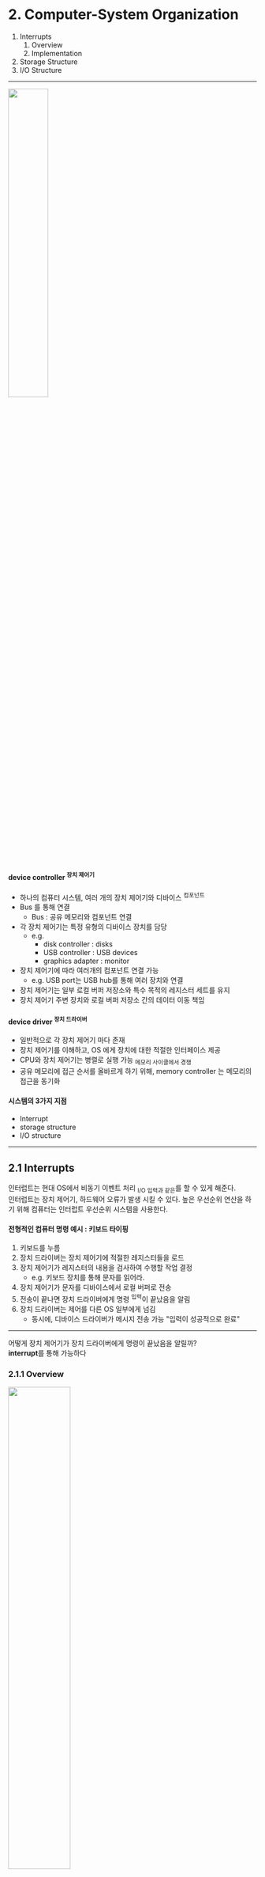 # 2. Computer-System Organization

1. Interrupts
    1. Overview
    2. Implementation
2. Storage Structure
3. I/O Structure

---

<img src="img.png"  width="40%"/>

#### device controller <sup>장치 제어기</sup>

- 하나의 컴퓨터 시스템, 여러 개의 장치 제어기와 디바이스 <sup>컴포넌트</sup>
- Bus 를 통해 연결
    - Bus : 공유 메모리와 컴포넌트 연결
- 각 장치 제어기는 특정 유형의 디바이스 장치를 담당
    - e.g.
        - disk controller : disks
        - USB controller : USB devices
        - graphics adapter : monitor
- 장치 제어기에 따라 여러개의 컴포넌트 연결 가능
    - e.g. USB port는 USB hub를 통해 여러 장치와 연결
- 장치 제어기는 일부 로컬 버퍼 저장소와 특수 목적의 레지스터 세트를 유지
- 장치 제어기 주변 장치와 로컬 버퍼 저장소 간의 데이터 이동 책임

#### device driver <sup>장치 드라이버</sup>

- 일반적으로 각 장치 제어기 마다 존재
- 장치 제어기를 이해하고, OS 에게 장치에 대한 적절한 인터페이스 제공
- CPU와 장치 제어기는 병렬로 실행 가능 <sub>메모리 사이클에서 경쟁</sub>
- 공유 메모리에 접근 순서를 올바르게 하기 위해, memory controller 는 메모리의 접근을 동기화

#### 시스템의 3가지 지점

- Interrupt
- storage structure
- I/O structure

---

## 2.1 Interrupts

인터럽트는 현대 OS에서 비동기 이벤트 처리 <sub>I/O 입력과 같은</sub>를 할 수 있게 해준다.  
인터럽트는 장치 제어기, 하드웨어 오류가 발생 시킬 수 있다.
높은 우선순위 연산을 하기 위해 컴퓨터는 인터럽트 우선순위 시스템을 사용한다.

#### 전형적인 컴퓨터 명령 예시 : 키보드 타이핑

1. 키보드를 누름
2. 장치 드라이버는 장치 제어기에 적절한 레지스터들을 로드
3. 장치 제어기가 레지스터의 내용을 검사하여 수행할 작업 결정
    - e.g. 키보드 장치를 통해 문자를 읽어라.
4. 장치 제어기가 문자를 디바이스에서 로컬 버퍼로 전송
5. 전송이 끝나면 장치 드라이버에게 명령 <sup>입력</sup>이 끝났음을 알림
6. 장치 드라이버는 제어를 다른 OS 일부에게 넘김
    - 동시에, 디바이스 드라이버가 메시지 전송 가능 "입력이 성공적으로 완료"

---

어떻게 장치 제어기가 장치 드라이버에게 명령이 끝났음을 알릴까?  
**interrupt**를 통해 가능하다

### 2.1.1 Overview

<img src="img_1.png"  width="50%"/>

- 하드웨어는 일반적을 시스템 버스를 통해 CPU 에게 신호를 보냄으로서 인터럽트 트리거
    - 시스템 버스는 주요 컴포넌트 간의 메인 커뮤니케이션 채널
- 인터럽트는 많은 목적을 가지지만,
- OS와 하드웨어가 상호작용할 수 있는 방법을 제공하는게 주요 기능

#### CPU가 인터럽트 되면,

- 하던 일을 멈추고,
- 즉시 고정된 위치로 실행을 전송함
- 고정된 위치는 인터럽트가 위치한 서비스 루틴의 시작 주소를 가짐

#### 인터럽트는 컴퓨터 아키텍쳐의 중요 부분

- 컴퓨터 디자인마다 고유 인터럽트 매커니즘을 가지지만, 몇가지 기능은 공통임
- 인터럽트는 반드시 적절한 인터럽트 서비스 루틴에게 제어를 전송해야 함
    - 단순한 방법은 제너릭 루틴을 호출하여 인터럽트 정보를 검사하는 것
    - 그 다음 루틴은 인터럽트 핸들러를 호출함
- 인터럽트는 자주 발생하기 때문에 빠르게 처리되어야 함
    - 인터럽트 루틴을 가리키는 포인터 테이블이 빠른 속도 제공 가능
    - 테이블을 통해 인터럽트 루틴이 간접적으로 호출됨
    - 포인터 테이블은 로우 메모리에 저장
    - interrupt vector <sup>인터럽트 벡터</sup>라고도 함

#### 인터럽트 아키텍쳐는 상태정보를 저장

- 인터럽트 제공 후 다시 복귀할 수 있도록
- 인터럽트 루틴이 프로세서의 상태를 변경해야 한다면,
    - 즉시 최신상태를 저장하고 복귀 전 복원
- 인터럽트가 서비스된 후 저장된 주소값이 프로그램 카운터에 로드
    - 인터럽트된 연산은 인터럽트가 없었던 것처럼 계속됨

### 2.1.2 Implementation

<img src="img_2.png"  width="50%"/>

#### 인터럽트 메커니즘

1. CPU 가 interrupt-request line을 가짐
    - interrupt-request line : CPU가 모든 명령 종료를 감지
2. 장치 제어기가 interrupt-request line을 통해 CPU에게 인터럽트를 요청
3. CPU가 interrupt-request line을 통해 인터럽트를 감지
4. CPU가 인터럽트 번호를 인덱스로 사용하여 인터럽트 벡터애 저장된 인터럽트 핸들러 루틴으로 이동
5. 인터럽트 핸들러 동작
    - 상태 변화를 저장
    - 인터럽트 원인 결정
    - 주요 프로세스 수행
    - 인터럽트가 리턴한 명령 수행
    - 인터럽트 이전 상태로 복귀

즉, 장치 제어기가 인터럽트를 유발하고,   
CPU가 인터럽트를 캐치하여 인터럽트 핸들러에게 디스패치한다.  
디스패치 핸들러는 인터럽트를 디바이스에게 서비스함으로서 클리어한다.

#### 현대 컴퓨터 시스템에서의 인터럽트 요구사항

1. 주요 처리 중에는 인터럽트 핸들링을 연기해야함
2. 디바이스를 위한 적당한 인러텁트 핸들러에게 디스패치할 수 있는 효과적인 방법
3. 멀티 레벨 인터럽트 필요

- OS가 인터럽트 우선순위 판별 가능
- 요구하는 긴급성에 맞는 수준의 응답

#### 현대 컴퓨터 하드웨어는 위 3가지를 CP와 인터럽트 컨트롤러 하드웨어로 제공

- 대부분의 CPU는 2가지 인터럽트 요청 줄을 가짐
    - nonmakable : 복구 불가능한 메모리 에러와 같은 이벤트 책임
    - maskable : 인터럽트 되면 안되는 중요한 명령 실행 이전 CPU에 의해 무시될 수 있음
        - 장치 제어기가 서비스를 요청하기 위해 사용

#### interrupt chaining

- 그러나 컴퓨터는 인터럽트 벡터에 가진 주소 요소보다 더 많은 장치들을 가지고 있음
- 인터럽트 벡터의 각 요소가 인터럽트 핸들러의 목록의 시작을 가리키게 함
- 인터럽트가 시작되면 핸들러를 하나씩 호출하여 서비스를 처리할 수 있는 핸들러를 찾을 때까지 진행

#### 인터럽트 우선순위 시스템

- 레벨이 낮은 인터럽트는 연기하고,
- 모든 인터럽트를 마스킹하지 않고도 고 우선순위 인터럽트가 실행을 선점 가능

## 2.2 Storage Structure

> ### STORAGE DEFINITIONS AND NOTATION
>
> - 컴퓨터의 기본 저장 단위는 bit <sup>비트</sup>
> - bit : 0 or 1 vaue
> - 비트 -> 바이트 -> 워드 -> 블록 -> 파일 -> 데이터베이스
> - byte : 8 bit, 컴퓨터가 가장 편리하게 사용하는 저장 청크
> - word : 컴퓨터가 한 번에 처리하는 데이터 양
> - 64bit, 32bit 컴퓨터

#### CPU, RAM

- CPU는 메모리를 통해서만 명령 로딩 가능
- 모든 프로그램은 실행 되기 전 메모리에 로드되어야 함
- general-purpose 컴퓨터는 프로그램을 메인메모리라 불리는 재사용 가능한 메모리에 프로그램을 로딩함
- e.g. random-access memory <sup>RAM</sup>, dynamic RAM <sup>DRAM</sup>

##### 컴퓨터가 사용하는 다양한 메모리

- booststrap program : 컴퓨터가 시작될 때 실행되는 프로그램, OS를 로드
- earasable programmable read-only memory <sup>EPROM</sup> : 비활성 메모리
- 아이폰은 EEPROM에 시리얼 넘버와 하드웨어 정보를 저장

### von Neuamn Architecture의 명령어 실행 주기

- load instruction : 메인 메모리에서 데이터를 CPU 레지스터로 가져옴
- store instruction : CPU 레지스터의ㅏ 내용을 메인 메모리로 데이터를 보냄

1. 메인 메모리로부터 명령어를 fetch & Instruction Register에 저장
2. 명령어 decode & 메인메모리로부터 피연산자 fetch & register에 저장
3. 피연산자와 연산 진행 후 연산 결과를 메모리에 저장

### 메인 메모리의 한계에 따른 2차 저장소

- 메인 메모리는 저장 용량이 작고 <sup>1</sup>, 휘발성임 <sup>2</sup>
- secondary storage : 비휘발성, 대용량, 저렴
- e.g. hard-disk drive <sup>HDD</sup>, solid-state drive <sup>SSD</sup>, optical storage <sup>광학 저장장치</sup>
- 대부분의 컴퓨터는 메인메모리에 올리기 전에 2차 저장소에 저장

### Storage-device hierarchy

<img src="img_3.png"  width="50%"/>

- trade-off : CPU와의 거리에 따라 사이즈, 속도 트레이드 오프
- Volatile storage : 전원이 꺼지면 데이터가 사라짐, 속도 빠름
- nonvolatile memory <sup>NVM, 비휘발성 메모리</sup>
    - 전원이 꺼져도 데이터가 사라지지 않음
    - HDD 보다 빠름
    - flash memory <sup>플래시 메모리</sup> : 스마트 기기에서 인기
- 비용, 속도를 적절히 분배하여 스토리지 조합 배치

## 2.3 I/O Structure

<img src="img_5.png"  width="50%"/>

### Direct Memory Access <sup>DMA</sup>

- 장치 제어기가 메인 메모리에 직접 데이터를 전송함
- CPU의 개입 없이
- CPU는 이 시간에 다른 일을 할 수 있음
- 대용량 데이터를 가지고 인터럽트 시 CPU가 많은 방해를 받으므로, DMA가 필요